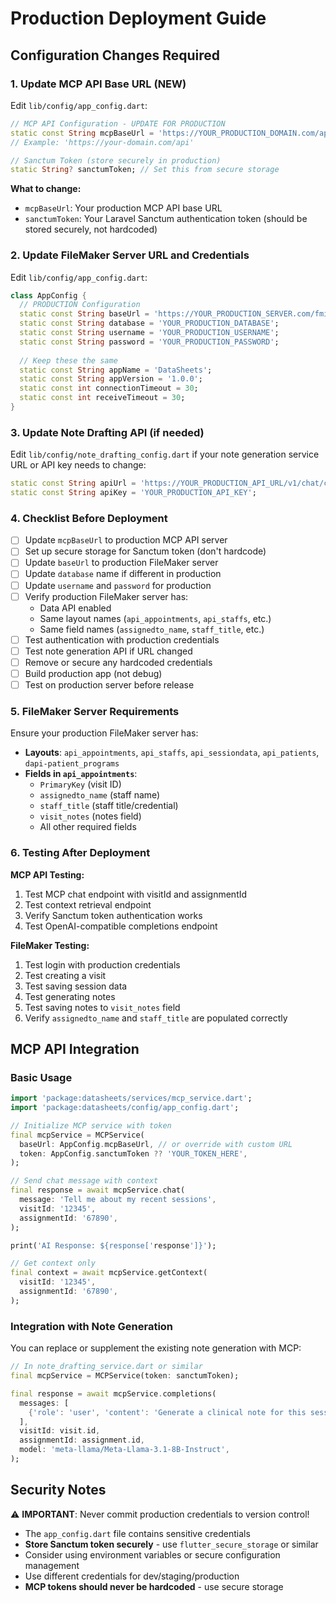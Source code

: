 # Production Deployment Guide

## Configuration Changes Required

### 1. Update MCP API Base URL (NEW)

Edit `lib/config/app_config.dart`:

```dart
// MCP API Configuration - UPDATE FOR PRODUCTION
static const String mcpBaseUrl = 'https://YOUR_PRODUCTION_DOMAIN.com/api';
// Example: 'https://your-domain.com/api'

// Sanctum Token (store securely in production)
static String? sanctumToken; // Set this from secure storage
```

**What to change:**
- `mcpBaseUrl`: Your production MCP API base URL
- `sanctumToken`: Your Laravel Sanctum authentication token (should be stored securely, not hardcoded)

### 2. Update FileMaker Server URL and Credentials

Edit `lib/config/app_config.dart`:

```dart
class AppConfig {
  // PRODUCTION Configuration
  static const String baseUrl = 'https://YOUR_PRODUCTION_SERVER.com/fmi/data/vLatest';
  static const String database = 'YOUR_PRODUCTION_DATABASE';
  static const String username = 'YOUR_PRODUCTION_USERNAME';
  static const String password = 'YOUR_PRODUCTION_PASSWORD';
  
  // Keep these the same
  static const String appName = 'DataSheets';
  static const String appVersion = '1.0.0';
  static const int connectionTimeout = 30;
  static const int receiveTimeout = 30;
}
```

### 3. Update Note Drafting API (if needed)

Edit `lib/config/note_drafting_config.dart` if your note generation service URL or API key needs to change:

```dart
static const String apiUrl = 'https://YOUR_PRODUCTION_API_URL/v1/chat/completions';
static const String apiKey = 'YOUR_PRODUCTION_API_KEY';
```

### 4. Checklist Before Deployment

- [ ] Update `mcpBaseUrl` to production MCP API server
- [ ] Set up secure storage for Sanctum token (don't hardcode)
- [ ] Update `baseUrl` to production FileMaker server
- [ ] Update `database` name if different in production
- [ ] Update `username` and `password` for production
- [ ] Verify production FileMaker server has:
  - Data API enabled
  - Same layout names (`api_appointments`, `api_staffs`, etc.)
  - Same field names (`assignedto_name`, `staff_title`, etc.)
- [ ] Test authentication with production credentials
- [ ] Test note generation API if URL changed
- [ ] Remove or secure any hardcoded credentials
- [ ] Build production app (not debug)
- [ ] Test on production server before release

### 5. FileMaker Server Requirements

Ensure your production FileMaker server has:
- **Layouts**: `api_appointments`, `api_staffs`, `api_sessiondata`, `api_patients`, `dapi-patient_programs`
- **Fields in `api_appointments`**:
  - `PrimaryKey` (visit ID)
  - `assignedto_name` (staff name)
  - `staff_title` (staff title/credential)
  - `visit_notes` (notes field)
  - All other required fields

### 6. Testing After Deployment

**MCP API Testing:**
1. Test MCP chat endpoint with visitId and assignmentId
2. Test context retrieval endpoint
3. Verify Sanctum token authentication works
4. Test OpenAI-compatible completions endpoint

**FileMaker Testing:**

1. Test login with production credentials
2. Test creating a visit
3. Test saving session data
4. Test generating notes
5. Test saving notes to `visit_notes` field
6. Verify `assignedto_name` and `staff_title` are populated correctly

## MCP API Integration

### Basic Usage

```dart
import 'package:datasheets/services/mcp_service.dart';
import 'package:datasheets/config/app_config.dart';

// Initialize MCP service with token
final mcpService = MCPService(
  baseUrl: AppConfig.mcpBaseUrl, // or override with custom URL
  token: AppConfig.sanctumToken ?? 'YOUR_TOKEN_HERE',
);

// Send chat message with context
final response = await mcpService.chat(
  message: 'Tell me about my recent sessions',
  visitId: '12345',
  assignmentId: '67890',
);

print('AI Response: ${response['response']}');

// Get context only
final context = await mcpService.getContext(
  visitId: '12345',
  assignmentId: '67890',
);
```

### Integration with Note Generation

You can replace or supplement the existing note generation with MCP:

```dart
// In note_drafting_service.dart or similar
final mcpService = MCPService(token: sanctumToken);

final response = await mcpService.completions(
  messages: [
    {'role': 'user', 'content': 'Generate a clinical note for this session'}
  ],
  visitId: visit.id,
  assignmentId: assignment.id,
  model: 'meta-llama/Meta-Llama-3.1-8B-Instruct',
);
```

## Security Notes

⚠️ **IMPORTANT**: Never commit production credentials to version control!

- The `app_config.dart` file contains sensitive credentials
- **Store Sanctum token securely** - use `flutter_secure_storage` or similar
- Consider using environment variables or secure configuration management
- Use different credentials for dev/staging/production
- **MCP tokens should never be hardcoded** - use secure storage

